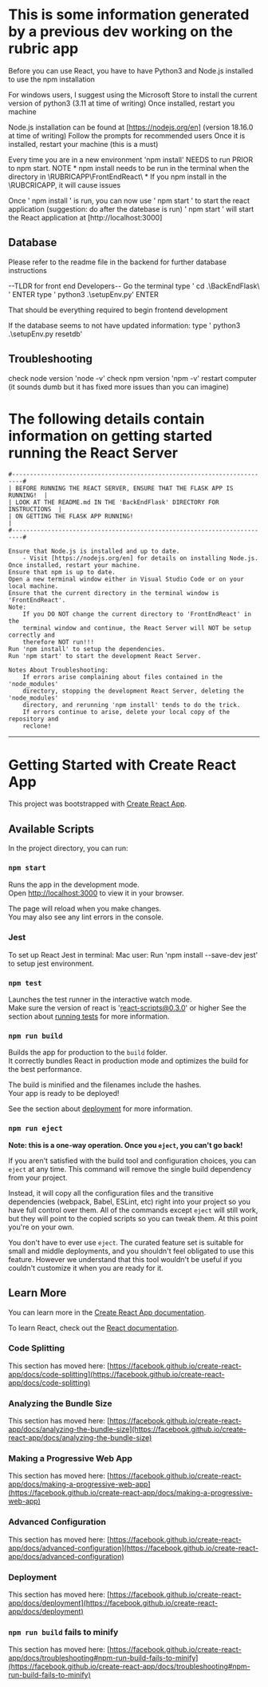 # This is some information generated by a previous dev working on the rubric app
Before you can use React, you have to have Python3 and Node.js installed to use the npm installation
 
For windows users, I suggest using the Microsoft Store to install the current version of python3 (3.11 at time of writing)
Once installed, restart you machine

Node.js installation can be found at [https://nodejs.org/en] (version 18.16.0 at time of writing)
Follow the prompts for recommended users
Once it is installed, restart your machine (this is a must)

Every time you are in a new environment 'npm install' NEEDS to run PRIOR to npm start.
NOTE * npm install needs to be run in the terminal when the directory in \RUBRICAPP\FrontEndReact\ *
If you npm install in the \RUBCRICAPP\, it will cause issues

Once ' npm install ' is run, you can now use ' npm start ' to start the react application (suggestion: do after the datebase is run)
' npm start ' will start the React application at [http://localhost:3000]

## Database
Please refer to the readme file in the backend for further database instructions

--TLDR for front end Developers--
Go the terminal
type ' cd .\BackEndFlask\ '
ENTER
type ' python3 .\setupEnv.py'
ENTER

That should be everything required to begin frontend development

If the database seems to not have updated information:
type ' python3 .\setupEnv.py resetdb'

## Troubleshooting
check node version 'node -v'
check npm version 'npm -v'
restart computer (it sounds dumb but it has fixed more issues than you can imagine)


# The following details contain information on getting started running the React Server

    #-------------------------------------------------------------------------#
    | BEFORE RUNNING THE REACT SERVER, ENSURE THAT THE FLASK APP IS RUNNING!  |
    | LOOK AT THE README.md IN THE 'BackEndFlask' DIRECTORY FOR INSTRUCTIONS  |
    | ON GETTING THE FLASK APP RUNNING!                                       |
    #-------------------------------------------------------------------------#

    Ensure that Node.js is installed and up to date.
        - Visit [https://nodejs.org/en] for details on installing Node.js.
    Once installed, restart your machine.
    Ensure that npm is up to date.
    Open a new terminal window either in Visual Studio Code or on your local machine.
    Ensure that the current directory in the terminal window is 'FrontEndReact'.
    Note:
        If you DO NOT change the current directory to 'FrontEndReact' in the
        terminal window and continue, the React Server will NOT be setup correctly and
        therefore NOT run!!!
    Run 'npm install' to setup the dependencies.
    Run 'npm start' to start the development React Server.

    Notes About Troubleshooting: 
        If errors arise complaining about files contained in the 'node_modules'
        directory, stopping the development React Server, deleting the 'node_modules'
        directory, and rerunning 'npm install' tends to do the trick.
        If errors continue to arise, delete your local copy of the repository and
        reclone!

--------------------------------------------------------------------------------------------------

# Getting Started with Create React App

This project was bootstrapped with [Create React App](https://github.com/facebook/create-react-app).

## Available Scripts

In the project directory, you can run:

### `npm start`

Runs the app in the development mode.\
Open [http://localhost:3000](http://localhost:3000) to view it in your browser.

The page will reload when you make changes.\
You may also see any lint errors in the console.

### Jest

To set up React Jest in terminal:
Mac user: 
Run 'npm install --save-dev jest' to setup jest environment.

### `npm test`

Launches the test runner in the interactive watch mode.\
Make sure the version of react is 'react-scripts@0.3.0' or higher
See the section about [running tests](https://facebook.github.io/create-react-app/docs/running-tests) for more information.

### `npm run build`

Builds the app for production to the `build` folder.\
It correctly bundles React in production mode and optimizes the build for the best performance.

The build is minified and the filenames include the hashes.\
Your app is ready to be deployed!

See the section about [deployment](https://facebook.github.io/create-react-app/docs/deployment) for more information.

### `npm run eject`

**Note: this is a one-way operation. Once you `eject`, you can't go back!**

If you aren't satisfied with the build tool and configuration choices, you can `eject` at any time. This command will remove the single build dependency from your project.

Instead, it will copy all the configuration files and the transitive dependencies (webpack, Babel, ESLint, etc) right into your project so you have full control over them. All of the commands except `eject` will still work, but they will point to the copied scripts so you can tweak them. At this point you're on your own.

You don't have to ever use `eject`. The curated feature set is suitable for small and middle deployments, and you shouldn't feel obligated to use this feature. However we understand that this tool wouldn't be useful if you couldn't customize it when you are ready for it.

## Learn More

You can learn more in the [Create React App documentation](https://facebook.github.io/create-react-app/docs/getting-started).

To learn React, check out the [React documentation](https://reactjs.org/).

### Code Splitting

This section has moved here: [https://facebook.github.io/create-react-app/docs/code-splitting](https://facebook.github.io/create-react-app/docs/code-splitting)

### Analyzing the Bundle Size

This section has moved here: [https://facebook.github.io/create-react-app/docs/analyzing-the-bundle-size](https://facebook.github.io/create-react-app/docs/analyzing-the-bundle-size)

### Making a Progressive Web App

This section has moved here: [https://facebook.github.io/create-react-app/docs/making-a-progressive-web-app](https://facebook.github.io/create-react-app/docs/making-a-progressive-web-app)

### Advanced Configuration

This section has moved here: [https://facebook.github.io/create-react-app/docs/advanced-configuration](https://facebook.github.io/create-react-app/docs/advanced-configuration)

### Deployment

This section has moved here: [https://facebook.github.io/create-react-app/docs/deployment](https://facebook.github.io/create-react-app/docs/deployment)

### `npm run build` fails to minify

This section has moved here: [https://facebook.github.io/create-react-app/docs/troubleshooting#npm-run-build-fails-to-minify](https://facebook.github.io/create-react-app/docs/troubleshooting#npm-run-build-fails-to-minify)
